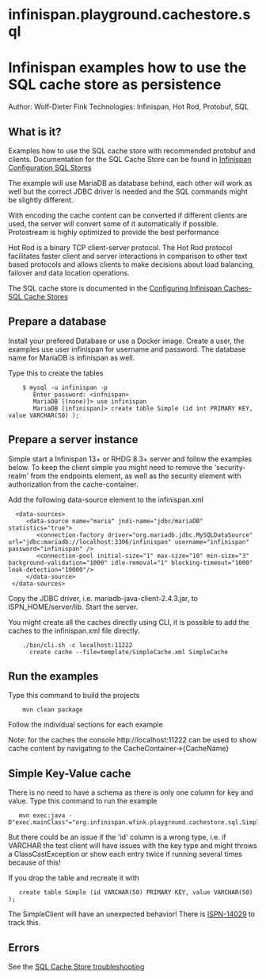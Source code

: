 # infinispan.playground.cachestore.sql
Infinispan examples how to use the SQL cache store as persistence
=================================================================

Author: Wolf-Dieter Fink
Technologies: Infinispan, Hot Rod, Protobuf, SQL


What is it?
-----------

Examples how to use the SQL cache store with recommended protobuf and clients.
Documentation for the SQL Cache Store can be found in [Infinispan Configuration SQL Stores](https://infinispan.org/docs/stable/titles/configuring/configuring.html#sql-cache-store_persistence)

The example will use MariaDB as database behind, each other will work as well but the correct JDBC driver is needed and the SQL commands might be slightly different.

With encoding the cache content can be converted if different clients are used, the server will convert some of it automatically if possible.
Protostream is highly optimized to provide the best performance

Hot Rod is a binary TCP client-server protocol. The Hot Rod protocol facilitates faster client and server interactions in comparison to other text based protocols and allows clients to make decisions about load balancing, failover and data location operations.

The SQL cache store is documented in the [Configuring Infinispan Caches- SQL Cache Stores](https://infinispan.org/docs/stable/titles/configuring/configuring.html#sql-cache-store_persistence)


Prepare a database
-------------------
Install your prefered Database or use a Docker image.
Create a user, the examples use user infinispan for username and password. The database name for MariaDB is infinispan as well.

Type this to create the tables

        $ mysql -u infinispan -p
           Enter password: <infnispan>
           MariaDB [(none)]> use infinispan
           MariaDB [infinispan]> create table Simple (id int PRIMARY KEY, value VARCHAR(50) );


Prepare a server instance
-------------------------
Simple start a Infinispan 13+ or RHDG 8.3+ server and follow the examples below.
To keep the client simple you might need to remove the 'security-realm' from the endpoints element, as well as the security element with authorization from the cache-container.

Add the following data-source element to the infinispan.xml

      <data-sources>
         <data-source name="maria" jndi-name="jdbc/mariaDB" statistics="true">
            <connection-factory driver="org.mariadb.jdbc.MySQLDataSource" url="jdbc:mariadb://localhost:3306/infinispan" username="infinispan" password="infinispan" />
            <connection-pool initial-size="1" max-size="10" min-size="3" background-validation="1000" idle-removal="1" blocking-timeout="1000" leak-detection="10000"/>
         </data-source>
     </data-sources>

Copy the JDBC driver, i.e. mariadb-java-client-2.4.3.jar, to ISPN_HOME/server/lib.
Start the server.

You might create all the caches directly using CLI, it is possible to add the caches to the infinispan.xml file directly.

        ./bin/cli.sh -c localhost:11222
          create cache --file=template/SimpleCache.xml SimpleCache


Run the examples
----------------

Type this command to build the projects

        mvn clean package

 Follow the individual sections for each example

 Note: for the caches the console http://localhost:11222 can be used to show cache content by navigating to the CacheContainer->{CacheName}



Simple Key-Value cache
----------------------
There is no need to have a schema as there is only one column for key and value.
Type this command to run the example

       mvn exec:java -D"exec.mainClass"="org.infinispan.wfink.playground.cachestore.sql.SimpleClient"

But there could be an issue if the 'id' column is a wrong type, i.e. if VARCHAR the test client will have issues with the key type and might throws a ClassCastException or 
show each entry twice if running several times because of this!

If you drop the table and recreate it with 

       create table Simple (id VARCHAR(50) PRIMARY KEY, value VARCHAR(50) );

The SimpleClient will have an unexpected behavior! There is [ISPN-14029](https://issues.redhat.com/browse/ISPN-14029) to track this.


Errors
------

  See the [SQL Cache Store troubleshooting](https://infinispan.org/docs/stable/titles/configuring/configuring.html#sql-cache-store-troubleshooting_persistence)
